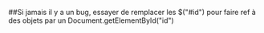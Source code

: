 ##Si jamais il y a un bug, essayer de remplacer les $("#id") pour faire ref à des objets par un Document.getElementById("id")